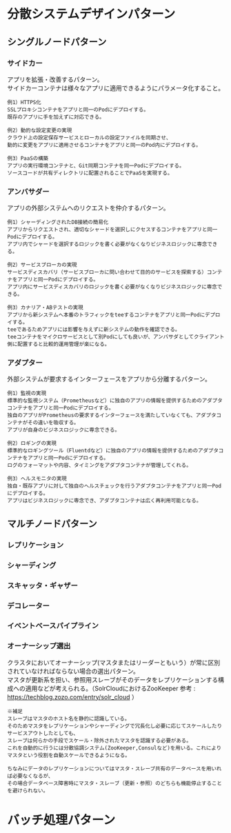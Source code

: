 # 分散システムデザインパターン  
  
## シングルノードパターン  
  
### サイドカー  
アプリを拡張・改善するパターン。  
サイドカーコンテナは様々なアプリに適用できるようにパラメータ化すること。  
  
```  
例1）HTTPS化  
SSLプロキシコンテナをアプリと同一のPodにデプロイする。  
既存のアプリに手を加えずに対応できる。  
```  
```  
例2）動的な設定変更の実現  
クラウド上の設定保存サービスとローカルの設定ファイルを同期させ、  
動的に変更をアプリに適用させるコンテナをアプリと同一のPod内にデプロイする。  
```  
```  
例3）PaaSの構築  
アプリの実行環境コンテナと、Git同期コンテナを同一Podにデプロイする。  
ソースコードが共有ディレクトリに配置されることでPaaSを実現する。  
```  
  
### アンバサダー  
アプリの外部システムへのリクエストを仲介するパターン。  
  
```  
例1）シャーディングされたDB接続の簡易化  
アプリからリクエストされ、適切なシャードを選択しにクセスするコンテナをアプリと同一Podにデプロイする。  
アプリ内でシャードを選択するロジックを書く必要がなくなりビジネスロジックに専念できる。  
```  
```  
例2）サービスブローカの実現  
サービスディスカバリ（サービスブローカに問い合わせて目的のサービスを探索する）コンテナをアプリと同一Podにデプロイする。  
アプリ内にサービスディスカバリのロジックを書く必要がなくなりビジネスロジックに専念できる。  
```  
```  
例3）カナリア・ABテストの実現  
アプリから新システムへ本番のトラフィックをteeするコンテナをアプリと同一Podにデプロイする。  
teeであるためアプリには影響を与えずに新システムの動作を確認できる。  
teeコンテナをマイクロサービスとして別Podにしても良いが、アンバサダとしてクライアント側に配置すると比較的運用管理が楽になる。  
```  
  
### アダプター  
外部システムが要求するインターフェースをアプリから分離するパターン。  
  
```  
例1）監視の実現  
標準的な監視システム（Prometheusなど）に独自のアプリの情報を提供するためのアダプタコンテナをアプリと同一Podにデプロイする。  
独自のアプリがPrometheusの要求するインターフェースを満たしていなくても、アダプタコンテナがその違いを吸収する。  
アプリが自身のビジネスロジックに専念できる。  
```  
```  
例2）ロギングの実現  
標準的なロギングツール（Fluentdなど）に独自のアプリの情報を提供するためのアダプタコンテナをアプリと同一Podにデプロイする。  
ログのフォーマットや内容、タイミングをアダプタコンテナが管理してくれる。  
```  
```  
例3）ヘルスモニタの実現  
独自・既存アプリに対して独自のヘルスチェックを行うアダプタコンテナをアプリと同一Podにデプロイする。  
アプリはビジネスロジックに専念でき、アダプタコンテナは広く再利用可能となる。  
```  
  
## マルチノードパターン  
  
### レプリケーション  
### シャーディング  
### スキャッタ・ギャザー  
### デコレーター  
### イベントベースパイプライン  
### オーナーシップ選出  
クラスタにおいてオーナーシップ(マスタまたはリーダーともいう）が常に区別されていなければならない場合の選出パターン。  
マスタが更新系を担い、参照用スレーブがそのデータをレプリケーションする構成への適用などが考えられる。（SolrCloudにおけるZooKeeper 参考 : https://techblog.zozo.com/entry/solr_cloud ）  
```
※補足
スレーブはマスタのホスト名を静的に認識している。
そのためマスタをレプリケーションやシャーディングで冗長化し必要に応じてスケールしたりサービスアウトしたとしても、
スレーブは何らかの手段でスケール・除外されたマスタを認識する必要がある。
これを自動的に行うには分散協調システム(ZooKeeper,Consulなど)を用いる。これによりマスタという役割を自動スケールできるようになる。

ちなみにデータのレプリケーションについてはマスタ・スレーブ共有のデータベースを用いれば必要なくなるが、
その場合データベース障害時にマスタ・スレーブ（更新・参照）のどちらも機能停止することを避けられない。
```

# バッチ処理パターン  
